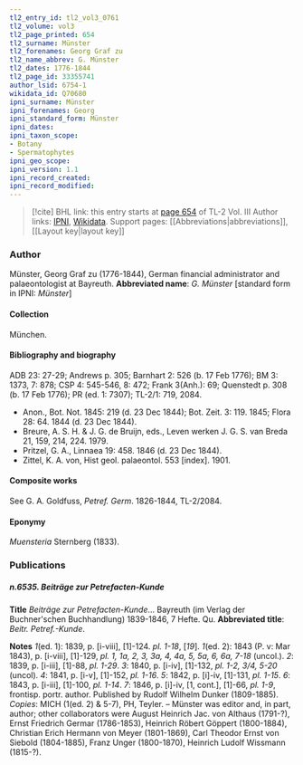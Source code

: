 ```yaml
---
tl2_entry_id: tl2_vol3_0761
tl2_volume: vol3
tl2_page_printed: 654
tl2_surname: Münster
tl2_forenames: Georg Graf zu
tl2_name_abbrev: G. Münster
tl2_dates: 1776-1844
tl2_page_id: 33355741
author_lsid: 6754-1
wikidata_id: Q70680
ipni_surname: Münster
ipni_forenames: Georg
ipni_standard_form: Münster
ipni_dates: 
ipni_taxon_scope: 
- Botany
- Spermatophytes
ipni_geo_scope: 
ipni_version: 1.1
ipni_record_created: 
ipni_record_modified:
---
```


> [!cite] BHL link: this entry starts at [page 654](https://www.biodiversitylibrary.org/page/33355741) of TL-2 Vol. III
> Author links: [IPNI](https://www.ipni.org/a/6754-1), [Wikidata](https://www.wikidata.org/wiki/Q70680). Support pages: [[Abbreviations|abbreviations]], [[Layout key|layout key]]

### Author

Münster, Georg Graf zu (1776-1844), German financial administrator and palaeontologist at Bayreuth. 
**Abbreviated name**: *G. Münster* \[standard form in IPNI: *Münster*\]

#### Collection

München.

#### Bibliography and biography

ADB 23: 27-29; Andrews p. 305; Barnhart 2: 526 (b. 17 Feb 1776); BM 3: 1373, 7: 878; CSP 4: 545-546, 8: 472; Frank 3(Anh.): 69; Quenstedt p. 308 (b. 17 Feb 1776); PR (ed. 1: 7307); TL-2/1: 719, 2084.
- Anon., Bot. Not. 1845: 219 (d. 23 Dec 1844); Bot. Zeit. 3: 119. 1845; Flora 28: 64. 1844 (d. 23 Dec 1844).
- Breure, A. S. H. & J. G. de Bruijn, eds., Leven werken J. G. S. van Breda 21, 159, 214, 224. 1979.
- Pritzel, G. A., Linnaea 19: 458. 1846 (d. 23 Dec 1844).
- Zittel, K. A. von, Hist geol. palaeontol. 553 \[index\]. 1901.

#### Composite works

See G. A. Goldfuss, *Petref. Germ*. 1826-1844, TL-2/2084.

#### Eponymy

*Muensteria* Sternberg (1833).

### Publications

##### n.6535. Beiträge zur Petrefacten-Kunde

**Title**
*Beiträge zur Petrefacten-Kunde*... Bayreuth (im Verlag der Buchner'schen Buchhandlung) 1839-1846, 7 Hefte. Qu.
**Abbreviated title**: *Beitr. Petref.-Kunde*.

**Notes**
*1*(ed. 1): 1839, p. \[i-viii\], \[1\]-124. *pl. 1-18*, \[*19*\].
*1*(ed. 2): 1843 (P. v: Mar 1843), p. \[i-viii\], \[1\]-129, *pl. 1, 1a, 2, 3, 3a, 4, 4a, 5, 5a, 6, 6a, 7-18* (uncol.).
*2*: 1839, p. \[i-iii\], \[1\]-88, *pl. 1-29*.
*3*: 1840, p. \[i-iv\], \[1\]-132, *pl. 1-2, 3/4, 5-20* (uncol).
*4*: 1841, p. \[i-v\], \[1\]-152, *pl. 1-16*.
*5*: 1842, p. \[i\]-iv, \[1\]-131, *pl. 1-15*.
*6*: 1843, p. \[i-iii\], \[1\]-100, *pl. 1-14*.
*7*: 1846, p. \[i\]-iv, \[1, cont.\], \[1\]-66, *pl. 1-9*, frontisp. portr. author. Published by Rudolf Wilhelm Dunker (1809-1885).
*Copies*: MICH (1(ed. 2) & 5-7), PH, Teyler. – Münster was editor and, in part, author; other collaborators were August Heinrich Jac. von Althaus (1791-?), Ernst Friedrich Germar (1786-1853), Heinrich Röbert Göppert (1800-1884), Christian Erich Hermann von Meyer (1801-1869), Carl Theodor Ernst von Siebold (1804-1885), Franz Unger (1800-1870), Heinrich Ludolf Wissmann (1815-?).

